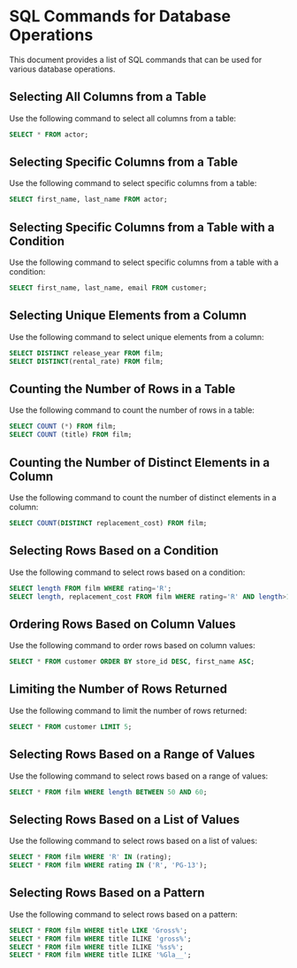# SQL Commands for Database Operations

This document provides a list of SQL commands that can be used for various database operations.

## Selecting All Columns from a Table

Use the following command to select all columns from a table:

```sql
SELECT * FROM actor;
```

## Selecting Specific Columns from a Table

Use the following command to select specific columns from a table:

```sql
SELECT first_name, last_name FROM actor;
```

## Selecting Specific Columns from a Table with a Condition

Use the following command to select specific columns from a table with a condition:

```sql
SELECT first_name, last_name, email FROM customer;
```

## Selecting Unique Elements from a Column

Use the following command to select unique elements from a column:

```sql
SELECT DISTINCT release_year FROM film;
SELECT DISTINCT(rental_rate) FROM film;
```

## Counting the Number of Rows in a Table

Use the following command to count the number of rows in a table:

```sql
SELECT COUNT (*) FROM film;
SELECT COUNT (title) FROM film;
```

## Counting the Number of Distinct Elements in a Column

Use the following command to count the number of distinct elements in a column:

```sql
SELECT COUNT(DISTINCT replacement_cost) FROM film;
```

## Selecting Rows Based on a Condition

Use the following command to select rows based on a condition:

```sql
SELECT length FROM film WHERE rating='R';
SELECT length, replacement_cost FROM film WHERE rating='R' AND length>182;
```

## Ordering Rows Based on Column Values

Use the following command to order rows based on column values:

```sql
SELECT * FROM customer ORDER BY store_id DESC, first_name ASC;
```

## Limiting the Number of Rows Returned

Use the following command to limit the number of rows returned:

```sql
SELECT * FROM customer LIMIT 5;
```

## Selecting Rows Based on a Range of Values

Use the following command to select rows based on a range of values:

```sql
SELECT * FROM film WHERE length BETWEEN 50 AND 60;
```

## Selecting Rows Based on a List of Values

Use the following command to select rows based on a list of values:

```sql
SELECT * FROM film WHERE 'R' IN (rating);
SELECT * FROM film WHERE rating IN ('R', 'PG-13');
```

## Selecting Rows Based on a Pattern

Use the following command to select rows based on a pattern:

```sql
SELECT * FROM film WHERE title LIKE 'Gross%';
SELECT * FROM film WHERE title ILIKE 'gross%';
SELECT * FROM film WHERE title ILIKE '%ss%';
SELECT * FROM film WHERE title ILIKE '%Gla__';
```
